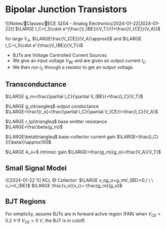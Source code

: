# Bipolar Junction Transistors

![[Notes/📓Classes/📁ECE 3204 - Analog Electronics/2024-01-22|2024-01-22]]
$\LARGE I_C=I_S\cdot e^{\frac{V_{BE}}{V_T}}(1+\frac{V_{CE}}{V_A})$

for large $V_A,$ $\LARGE\frac{V_{CE}}{V_A}\approx0$ and $\LARGE I_C=I_S\cdot e^{\frac{V_{BE}}{V_T}}$

- BJTs are Voltage Controlled Current Sources.
- We give an input voltage $V_{BE}$ and are given an output current $I_C$.
- We then run $I_C$ through a resistor to get an output voltage.

## Transconductance

$\LARGE g_m=\frac{\partial I_C}{\partial V_{BE}}=\frac{I_C}{V_T}$

$\LARGE g_o\triangleq$ output conductance $\LARGE=\frac1{r_o}=\frac{\partial I_C}{\partial V_{CE}}=\frac{I_C}{V_A}$

$\LARGE r_\pi\triangleq$ base emitter resistance $\LARGE=\frac\beta{g_m}$

$\LARGE\beta\triangleq$ base-collector current gain $\LARGE=\frac{I_C}{I{\beta}}\approx100$

$\LARGE A_o=$ intrinsic gain $\LARGE=\frac{g_m}{g_o}=\frac{V_A}{V_T}$

## Small Signal Model

![[2024-01-22 1]]
KCL @ Collector:
$\LARGE v_og_o+g_mV_{BE}=0,\ \ \ v_i=V_{BE}$
$\LARGE \frac{v_o}{v_i}=-\frac{g_m}{g_o}$

## BJT Regions

For simplicity, assume BJTs are in forward active region (FAR) when $V_{CE}>0.2\ V$
If $V_{CE}<0\ V,$ the BJT is in cutoff.